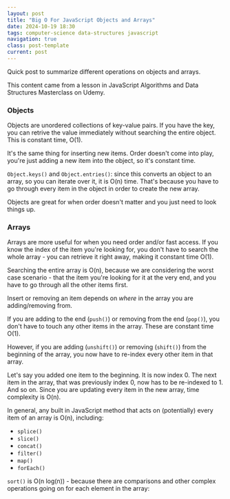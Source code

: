 ```yaml
---
layout: post
title: "Big O For JavaScript Objects and Arrays"
date: 2024-10-19 18:30
tags: computer-science data-structures javascript
navigation: true
class: post-template
current: post
---
```


Quick post to summarize different operations on objects and arrays.

This content came from a lesson in JavaScript Algorithms and Data Structures Masterclass on Udemy.

### Objects

Objects are unordered collections of key-value pairs. If you have the key, you can retrive the value immediately without searching the entire object. This is constant time, O(1).

It's the same thing for inserting new items. Order doesn't come into play, you're just adding a new item into the object, so it's constant time.

`Object.keys()` and `Object.entries()`: since this converts an object to an array, so you can iterate over it, it is O(n) time. That's because you have to go through every item in the object in order to create the new array.

Objects are great for when order doesn't matter and you just need to look things up.

### Arrays

Arrays are more useful for when you need order and/or fast access. If you know the index of the item you're looking for, you don't have to search the whole array - you can retrieve it right away, making it constant time O(1).

Searching the entire array is O(n), because we are considering the worst case scenario - that the item you're looking for it at the very end, and you have to go through all the other items first.

Insert or removing an item depends on <em>where</em> in the array you are adding/removing from.

If you are adding to the end (`push()`) or removing from the end (`pop()`), you don't have to touch any other items in the array. These are constant time O(1).

However, if you are adding (`unshift()`) or removing (`shift()`) from the beginning of the array, you now have to re-index every other item in that array.

Let's say you added one item to the beginning. It is now index 0. The next item in the array, that was previously index 0, now has to be re-indexed to 1. And so on. Since you are updating every item in the new array, time complexity is O(n).

In general, any built in JavaScript method that acts on (potentially) every item of an array is O(n), including:

- `splice()`
- `slice()`
- `concat()`
- `filter()`
- `map()`
- `forEach()`

`sort()` is O(n log(n)) - because there are comparisons and other complex operations going on for each element in the array:
